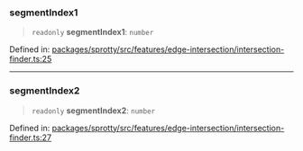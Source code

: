 
### segmentIndex1

> `readonly` **segmentIndex1**: `number`

Defined in: [packages/sprotty/src/features/edge-intersection/intersection-finder.ts:25](https://github.com/eclipse-sprotty/sprotty/blob/f9b2433481cc27a1ac0c92d525a92039ae7f6c76/packages/sprotty/src/features/edge-intersection/intersection-finder.ts#L25)

***

### segmentIndex2

> `readonly` **segmentIndex2**: `number`

Defined in: [packages/sprotty/src/features/edge-intersection/intersection-finder.ts:27](https://github.com/eclipse-sprotty/sprotty/blob/f9b2433481cc27a1ac0c92d525a92039ae7f6c76/packages/sprotty/src/features/edge-intersection/intersection-finder.ts#L27)
